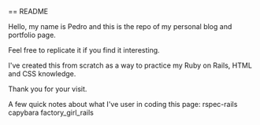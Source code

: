 == README

Hello, my name is Pedro and this is the repo of my personal blog and portfolio page.

Feel free to replicate it if you find it interesting.

I've created this from scratch as a way to practice my Ruby on Rails, HTML and CSS knowledge.

Thank you for your visit.


A few quick notes about what I've user in coding this page:
rspec-rails
capybara
factory_girl_rails
